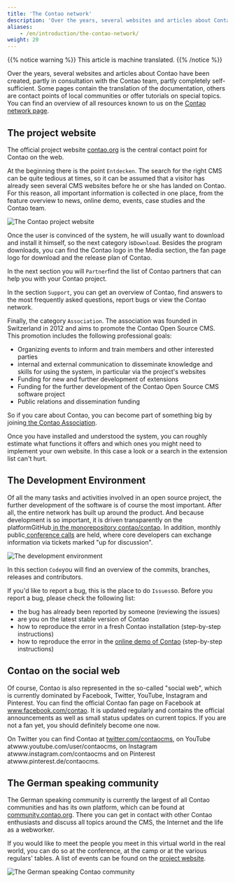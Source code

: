 ```yaml
---
title: 'The Contao network'
description: 'Over the years, several websites and articles about Contao have been created, partly in consultation with the Contao team, partly completely self-sufficient.'
aliases:
    - /en/introduction/the-contao-network/
weight: 20
---
```


{{% notice warning %}}
This article is machine translated.
{{% /notice %}}

Over the years, several websites and articles about Contao have been created, partly in consultation with the Contao team, partly completely self-sufficient. Some pages contain the translation of the documentation, others are contact points of local communities or offer tutorials on special topics. You can find an overview of all resources known to us on the [Contao network page](https://contao.org/de/netzwerk.html).

## The project website

The official project website [contao.org](https://contao.org/de/) is the central contact point for Contao on the web.

At the beginning there is the point `Entdecken`. The search for the right CMS can be quite tedious at times, so it can be assumed that a visitor has already seen several CMS websites before he or she has landed on Contao. For this reason, all important information is collected in one place, from the feature overview to news, online demo, events, case studies and the Contao team.

![The Contao project website](/de/introduction/images/de/die-contao-projektwebseite.png?classes=shadow)

Once the user is convinced of the system, he will usually want to download and install it himself, so the next category is`Download`. Besides the program downloads, you can find the Contao logo in the Media section, the fan page logo for download and the release plan of Contao.

In the next section you will `Partner`find the list of Contao partners that can help you with your Contao project.

In the section `Support`, you can get an overview of Contao, find answers to the most frequently asked questions, report bugs or view the Contao network.

Finally, the category `Association`. The association was founded in Switzerland in 2012 and aims to promote the Contao Open Source CMS. This promotion includes the following professional goals:

- Organizing events to inform and train members and other interested parties
- internal and external communication to disseminate knowledge and skills for using the system, in particular via the project's websites
- Funding for new and further development of extensions
- Funding for the further development of the Contao Open Source CMS software project
- Public relations and dissemination funding

So if you care about Contao, you can become part of something big by joining[ the Contao Association](https://association.contao.org/mitglied-werden.html).

Once you have installed and understood the system, you can roughly estimate what functions it offers and which ones you might need to implement your own website. In this case a look or a search in the extension list can't hurt.

## The Development Environment

Of all the many tasks and activities involved in an open source project, the further development of the software is of course the most important. After all, the entire network has built up around the product. And because development is so important, it is driven transparently on the platformGitHub[ in the monorepository contao/contao](https://github.com/contao/contao/). In addition, monthly public[ conference calls](https://contao.org/de/mumble-calls.html) are held, where core developers can exchange information via tickets marked "up for discussion".

![The development environment](/de/introduction/images/de/die-entwicklungsumgebung.png?classes=shadow)

In this section `Code`you will find an overview of the commits, branches, releases and contributors.

If you'd like to report a bug, this is the place to do `Issues`so. Before you report a bug, please check the following list:

- the bug has already been reported by someone (reviewing the issues)
- are you on the latest stable version of Contao
- how to reproduce the error in a fresh Contao installation (step-by-step instructions)
- how to reproduce the error in the [online demo of Contao](https://demo.contao.org/contao/login) (step-by-step instructions)

## Contao on the social web

Of course, Contao is also represented in the so-called "social web", which is currently dominated by Facebook, Twitter, YouTube, Instagram and Pinterest. You can find the official Contao fan page on Facebook at www.facebook.com/contao. It is updated regularly and contains the official announcements as well as small status updates on current topics. If you are not a fan yet, you should definitely become one now.

On Twitter you can find Contao at [twitter.com/contaocms](https://twitter.com/contaocms), on YouTube atwww.youtube.com/user/contaocms, on Instagram atwww.instagram.com/contaocms and on Pinterest atwww.pinterest.de/contaocms.

## The German speaking community

The German speaking community is currently the largest of all Contao communities and has its own platform, which can be found at [community.contao.org](https://community.contao.org/de/). There you can get in contact with other Contao enthusiasts and discuss all topics around the CMS, the Internet and the life as a webworker.

If you would like to meet the people you meet in this virtual world in the real world, you can do so at the conference, at the camp or at the various regulars' tables. A list of events can be found on the [project website](https://contao.org/de/veranstaltungen.html).

![The German speaking Contao community](/de/introduction/images/de/die-deutschsprachige-contao-community.png?classes=shadow)
